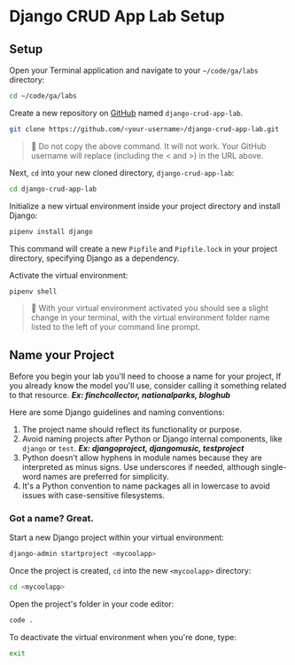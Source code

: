 <h1>
  <span class="headline">Django CRUD App Lab</span>
  <span class="subhead">Setup</span>
</h1>

## Setup

Open your Terminal application and navigate to your `~/code/ga/labs` directory:

```bash
cd ~/code/ga/labs
```

Create a new repository on [GitHub](https://github.com/) named `django-crud-app-lab`.

```bash
git clone https://github.com/<your-username>/django-crud-app-lab.git
```

> 🚨 Do not copy the above command. It will not work. Your GitHub username will replace <github-username> (including the < and >) in the URL above.

Next, `cd` into your new cloned directory, `django-crud-app-lab`:


```bash
cd django-crud-app-lab
```

Initialize a new virtual environment inside your project directory and install Django:

```bash
pipenv install django
```

This command will create a new `Pipfile` and `Pipfile.lock` in your project directory, specifying Django as a dependency.

Activate the virtual environment:

```bash
pipenv shell
```

> 🧠 With your virtual environment activated you should see a slight change in your terminal, with the virtual environment folder name listed to the left of your command line prompt.

## Name your Project

Before you begin your lab you'll need to choose a name for your project, If you already know the model you'll use, consider calling it something related to that resource. ***Ex: finchcollector, nationalparks, bloghub***

Here are some Django guidelines and naming conventions:

1. The project name should reflect its functionality or purpose. 
2. Avoid naming projects after Python or Django internal components, like `django` or `test`. ***Ex: djangoproject, djangomusic, testproject***
3. Python doesn’t allow hyphens in module names because they are interpreted as minus signs. Use underscores if needed, although single-word names are preferred for simplicity.
4. It's a Python convention to name packages all in lowercase to avoid issues with case-sensitive filesystems.

### Got a name? Great.

Start a new Django project within your virtual environment:

```bash
django-admin startproject <mycoolapp>
```

Once the project is created, `cd` into the new `<mycoolapp>` directory:

```bash
cd <mycoolapp>
```

Open the project's folder in your code editor:

```bash
code .
```

To deactivate the virtual environment when you're done, type:

```bash
exit
```
